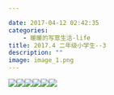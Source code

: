 ```yaml
---

date: 2017-04-12 02:42:35
categories:
    - 暖暖的写意生活-life
title: 2017.4 二年级小学生--3
description: ""
image: image_1.png
---
```


![](image_1.png)![](image_2.png)![](image_3.png)![](image_4.png)![](image_5.png)![](image_6.png)